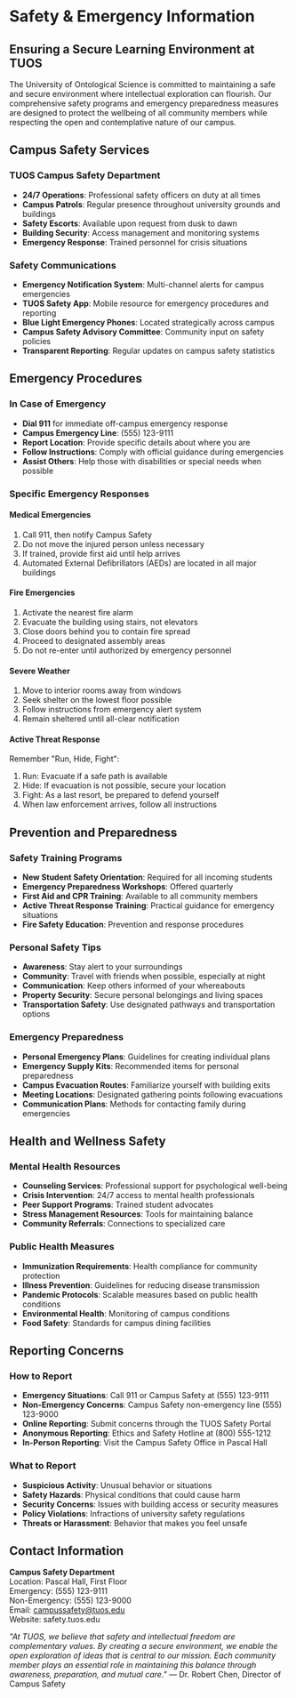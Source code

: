 # Safety & Emergency Information

## Ensuring a Secure Learning Environment at TUOS

The University of Ontological Science is committed to maintaining a safe and secure environment where intellectual exploration can flourish. Our comprehensive safety programs and emergency preparedness measures are designed to protect the wellbeing of all community members while respecting the open and contemplative nature of our campus.

## Campus Safety Services

### TUOS Campus Safety Department
- **24/7 Operations**: Professional safety officers on duty at all times
- **Campus Patrols**: Regular presence throughout university grounds and buildings
- **Safety Escorts**: Available upon request from dusk to dawn
- **Building Security**: Access management and monitoring systems
- **Emergency Response**: Trained personnel for crisis situations

### Safety Communications
- **Emergency Notification System**: Multi-channel alerts for campus emergencies
- **TUOS Safety App**: Mobile resource for emergency procedures and reporting
- **Blue Light Emergency Phones**: Located strategically across campus
- **Campus Safety Advisory Committee**: Community input on safety policies
- **Transparent Reporting**: Regular updates on campus safety statistics

## Emergency Procedures

### In Case of Emergency
- **Dial 911** for immediate off-campus emergency response
- **Campus Emergency Line**: (555) 123-9111
- **Report Location**: Provide specific details about where you are
- **Follow Instructions**: Comply with official guidance during emergencies
- **Assist Others**: Help those with disabilities or special needs when possible

### Specific Emergency Responses

#### Medical Emergencies
1. Call 911, then notify Campus Safety
2. Do not move the injured person unless necessary
3. If trained, provide first aid until help arrives
4. Automated External Defibrillators (AEDs) are located in all major buildings

#### Fire Emergencies
1. Activate the nearest fire alarm
2. Evacuate the building using stairs, not elevators
3. Close doors behind you to contain fire spread
4. Proceed to designated assembly areas
5. Do not re-enter until authorized by emergency personnel

#### Severe Weather
1. Move to interior rooms away from windows
2. Seek shelter on the lowest floor possible
3. Follow instructions from emergency alert system
4. Remain sheltered until all-clear notification

#### Active Threat Response
Remember "Run, Hide, Fight":
1. Run: Evacuate if a safe path is available
2. Hide: If evacuation is not possible, secure your location
3. Fight: As a last resort, be prepared to defend yourself
4. When law enforcement arrives, follow all instructions

## Prevention and Preparedness

### Safety Training Programs
- **New Student Safety Orientation**: Required for all incoming students
- **Emergency Preparedness Workshops**: Offered quarterly
- **First Aid and CPR Training**: Available to all community members
- **Active Threat Response Training**: Practical guidance for emergency situations
- **Fire Safety Education**: Prevention and response procedures

### Personal Safety Tips
- **Awareness**: Stay alert to your surroundings
- **Community**: Travel with friends when possible, especially at night
- **Communication**: Keep others informed of your whereabouts
- **Property Security**: Secure personal belongings and living spaces
- **Transportation Safety**: Use designated pathways and transportation options

### Emergency Preparedness
- **Personal Emergency Plans**: Guidelines for creating individual plans
- **Emergency Supply Kits**: Recommended items for personal preparedness
- **Campus Evacuation Routes**: Familiarize yourself with building exits
- **Meeting Locations**: Designated gathering points following evacuations
- **Communication Plans**: Methods for contacting family during emergencies

## Health and Wellness Safety

### Mental Health Resources
- **Counseling Services**: Professional support for psychological well-being
- **Crisis Intervention**: 24/7 access to mental health professionals
- **Peer Support Programs**: Trained student advocates
- **Stress Management Resources**: Tools for maintaining balance
- **Community Referrals**: Connections to specialized care

### Public Health Measures
- **Immunization Requirements**: Health compliance for community protection
- **Illness Prevention**: Guidelines for reducing disease transmission
- **Pandemic Protocols**: Scalable measures based on public health conditions
- **Environmental Health**: Monitoring of campus conditions
- **Food Safety**: Standards for campus dining facilities

## Reporting Concerns

### How to Report
- **Emergency Situations**: Call 911 or Campus Safety at (555) 123-9111
- **Non-Emergency Concerns**: Campus Safety non-emergency line (555) 123-9000
- **Online Reporting**: Submit concerns through the TUOS Safety Portal
- **Anonymous Reporting**: Ethics and Safety Hotline at (800) 555-1212
- **In-Person Reporting**: Visit the Campus Safety Office in Pascal Hall

### What to Report
- **Suspicious Activity**: Unusual behavior or situations
- **Safety Hazards**: Physical conditions that could cause harm
- **Security Concerns**: Issues with building access or security measures
- **Policy Violations**: Infractions of university safety regulations
- **Threats or Harassment**: Behavior that makes you feel unsafe

## Contact Information

**Campus Safety Department**  
Location: Pascal Hall, First Floor  
Emergency: (555) 123-9111  
Non-Emergency: (555) 123-9000  
Email: campussafety@tuos.edu  
Website: safety.tuos.edu


*"At TUOS, we believe that safety and intellectual freedom are complementary values. By creating a secure environment, we enable the open exploration of ideas that is central to our mission. Each community member plays an essential role in maintaining this balance through awareness, preparation, and mutual care."* — Dr. Robert Chen, Director of Campus Safety